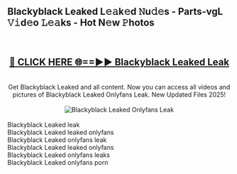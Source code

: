 <h2>Blackyblack Leaked L𝚎𝚊k𝚎d 𝙽u𝚍𝚎s - Parts-vgL 𝚅𝚒d𝚎o 𝙻𝚎𝚊ks - Hot N𝚎w 𝙿hotos </h2>
<br>
<div align="center">
<h2><a href="https://213.232.235.80/live/video.php?q=blackyblack-leaked" rel="nofollow">🔴 CLICK HERE 🌐==►► Blackyblack Leaked Leak</a></h2>
<br>
Get Blackyblack Leaked and all content. Now you can access all videos and pictures of Blackyblack Leaked Onlyfans Leak. New Updated Files 2025!
<br>
<br>
<a href="https://213.232.235.80/live/video.php?q=blackyblack-leaked" rel="nofollow" data-target="animated-image.originalLink"><img src="https://i.imgur.com/1EjSzPs.png" alt="Blackyblack Leaked Onlyfans Leak" style="max-width: 100%; display: inline-block;" data-target="animated-image.originalImage"></a>
</div>
<br>
Blackyblack Leaked leak<br>
Blackyblack Leaked leaked onlyfans<br>
Blackyblack Leaked onlyfans leak<br>
Blackyblack Leaked leaked onlyfans<br>
Blackyblack Leaked onlyfans leaks<br>
Blackyblack Leaked onlyfans porn
